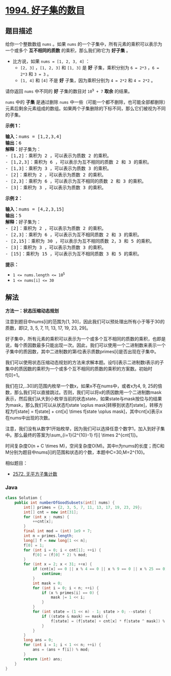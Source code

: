# [1994. 好子集的数目](https://leetcode.cn/problems/the-number-of-good-subsets)

## 题目描述

<p>给你一个整数数组&nbsp;<code>nums</code>&nbsp;。如果&nbsp;<code>nums</code>&nbsp;的一个子集中，所有元素的乘积可以表示为一个或多个 <strong>互不相同的质数</strong> 的乘积，那么我们称它为&nbsp;<strong>好子集</strong>&nbsp;。</p>

<ul>
	<li>比方说，如果&nbsp;<code>nums = [1, 2, 3, 4]</code>&nbsp;：
    <ul>
    	<li><code>[2, 3]</code>&nbsp;，<code>[1, 2, 3]</code>&nbsp;和&nbsp;<code>[1, 3]</code>&nbsp;是 <strong>好</strong>&nbsp;子集，乘积分别为&nbsp;<code>6 = 2*3</code>&nbsp;，<code>6 = 2*3</code>&nbsp;和&nbsp;<code>3 = 3</code>&nbsp;。</li>
    	<li><code>[1, 4]</code> 和&nbsp;<code>[4]</code>&nbsp;不是 <strong>好</strong>&nbsp;子集，因为乘积分别为&nbsp;<code>4 = 2*2</code> 和&nbsp;<code>4 = 2*2</code>&nbsp;。</li>
    </ul>
    </li>
</ul>

<p>请你返回 <code>nums</code>&nbsp;中不同的&nbsp;<strong>好</strong>&nbsp;子集的数目对<em>&nbsp;</em><code>10<sup>9</sup> + 7</code>&nbsp;<strong>取余</strong>&nbsp;的结果。</p>

<p><code>nums</code>&nbsp;中的 <strong>子集</strong>&nbsp;是通过删除 <code>nums</code>&nbsp;中一些（可能一个都不删除，也可能全部都删除）元素后剩余元素组成的数组。如果两个子集删除的下标不同，那么它们被视为不同的子集。</p>

<p><strong>示例 1：</strong></p>

<pre>
<b>输入：</b>nums = [1,2,3,4]
<b>输出：</b>6
<b>解释：</b>好子集为：
- [1,2]：乘积为 2 ，可以表示为质数 2 的乘积。
- [1,2,3]：乘积为 6 ，可以表示为互不相同的质数 2 和 3 的乘积。
- [1,3]：乘积为 3 ，可以表示为质数 3 的乘积。
- [2]：乘积为 2 ，可以表示为质数 2 的乘积。
- [2,3]：乘积为 6 ，可以表示为互不相同的质数 2 和 3 的乘积。
- [3]：乘积为 3 ，可以表示为质数 3 的乘积。
</pre>

<p><strong>示例 2：</strong></p>

<pre>
<b>输入：</b>nums = [4,2,3,15]
<b>输出：</b>5
<b>解释：</b>好子集为：
- [2]：乘积为 2 ，可以表示为质数 2 的乘积。
- [2,3]：乘积为 6 ，可以表示为互不相同质数 2 和 3 的乘积。
- [2,15]：乘积为 30 ，可以表示为互不相同质数 2，3 和 5 的乘积。
- [3]：乘积为 3 ，可以表示为质数 3 的乘积。
- [15]：乘积为 15 ，可以表示为互不相同质数 3 和 5 的乘积。
</pre>

<p><strong>提示：</strong></p>

<ul>
	<li><code>1 &lt;= nums.length &lt;= 10<sup>5</sup></code></li>
	<li><code>1 &lt;= nums[i] &lt;= 30</code></li>
</ul>

## 解法

**方法一：状态压缩动态规划**

注意到题目中nums[i]的范围为[1, 30]，因此我们可以预处理出所有小于等于30的质数，即[2, 3, 5, 7, 11, 13, 17, 19, 23, 29]。

好子集中，所有元素的乘积可以表示为一个或多个互不相同的质数的乘积，也即是说，每个质因数最多只能出现一次。因此，我们可以使用一个二进制数来表示一个子集中的质因数，其中二进制数的第i位表示质数primes[i]是否出现在子集中。

我们可以使用状态压缩动态规划的方法来求解本题。设f[i]表示二进制数i表示的子集中的质因数的乘积为一个或多个互不相同的质数的乘积的方案数。初始时f[0]=1。

我们在[2,..30]的范围内枚举一个数x，如果x不在nums中，或者x为4, 9, 25的倍数，那么我们可以直接跳过。否则，我们可以将x的质因数用一个二进制数mask表示，然后我们从大到小枚举当前的状态state，如果state与mask按位与的结果为mask，那么我们可以从状态f[state \oplus mask]转移到状态f[state]，转移方程为f[state] = f[state] + cnt[x] \times f[state \oplus mask]，其中cnt[x]表示x在nums中出现的次数。

注意，我们没有从数字1开始枚举，因为我们可以选择任意个数字1，加入到好子集中。那么最终的答案为\sum_{i=1}{2^{10}-1} f[i] \times 2^{cnt[1]}。

时间复杂度O(n + C \times M)，空间复杂度O(M)。其中n为nums的长度；而C和M分别为题目中nums[i]的范围和状态的个数，本题中C=30,M=2^{10}。

相似题目：

-   [2572. 无平方子集计数](/solution/2500-2599/2572.Count%20the%20Number%20of%20Square-Free%20Subsets/README.md)

### **Java**

```java
class Solution {
    public int numberOfGoodSubsets(int[] nums) {
        int[] primes = {2, 3, 5, 7, 11, 13, 17, 19, 23, 29};
        int[] cnt = new int[31];
        for (int x : nums) {
            ++cnt[x];
        }
        final int mod = (int) 1e9 + 7;
        int n = primes.length;
        long[] f = new long[1 << n];
        f[0] = 1;
        for (int i = 0; i < cnt[1]; ++i) {
            f[0] = (f[0] * 2) % mod;
        }
        for (int x = 2; x < 31; ++x) {
            if (cnt[x] == 0 || x % 4 == 0 || x % 9 == 0 || x % 25 == 0) {
                continue;
            }
            int mask = 0;
            for (int i = 0; i < n; ++i) {
                if (x % primes[i] == 0) {
                    mask |= 1 << i;
                }
            }
            for (int state = (1 << n) - 1; state > 0; --state) {
                if ((state & mask) == mask) {
                    f[state] = (f[state] + cnt[x] * f[state ^ mask]) % mod;
                }
            }
        }
        long ans = 0;
        for (int i = 1; i < 1 << n; ++i) {
            ans = (ans + f[i]) % mod;
        }
        return (int) ans;
    }
}
```
